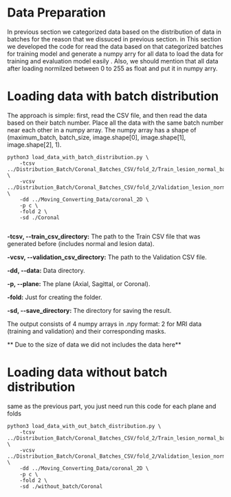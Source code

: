 # Data Preparation 

In previous section we categorized data based on the distribution of data in batches for the reason that we dissuced in previous section.
in This section we developed the code for read the data based on that categorized batches for training model and generate a numpy arry for all
data to load the data for training and evaluation model easily .
Also, we should mention that all data after loading normilzed between 0 to 255 as float and put it in numpy arry.


# Loading data with batch distribution 


The approach is simple: first, read the CSV file, and then read the data based on their batch number. 
Place all the data with the same batch number near each other in a numpy array.
 The numpy array has a shape of (maximum_batch, batch_size, image.shape[0], image.shape[1], image.shape[2], 1).




```
python3 load_data_with_batch_distribution.py \
	-tcsv ../Distribution_Batch/Coronal_Batches_CSV/fold_2/Train_lesion_normal_batches.csv \
	-vcsv ../Distribution_Batch/Coronal_Batches_CSV/fold_2/Validation_lesion_normal_batches.csv \	
	-dd ../Moving_Converting_Data/coronal_2D \
	-p c \	
	-fold 2 \	
	-sd ./Coronal
	
```
**-tcsv, --train_csv_directory:** The path to the Train CSV file that was generated before (includes normal and lesion data).

**-vcsv, --validation_csv_directory:** The path to the Validation CSV file.

**-dd, --data:** Data directory.

**-p, --plane:** The plane (Axial, Sagittal, or Coronal).

**-fold:** Just for creating the folder.

**-sd, --save_directory:** The directory for saving the result.

The output consists of 4 numpy arrays in .npy format: 2 for MRI data (training and validation) and their corresponding masks.

** Due to the size of data we did not includes the data here**





# Loading data without batch distribution 

same as the previous part, you just need run this code for each plane and folds



```
python3 load_data_with_out_batch_distribution.py \
	-tcsv ../Distribution_Batch/Coronal_Batches_CSV/fold_2/Train_lesion_normal_batches.csv \
	-vcsv ../Distribution_Batch/Coronal_Batches_CSV/fold_2/Validation_lesion_normal_batches.csv \	
	-dd ../Moving_Converting_Data/coronal_2D \
	-p c \	
	-fold 2 \	
	-sd ./without_batch/Coronal
	
```
